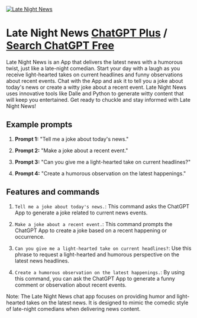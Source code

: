 
[![Late Night News](https://files.oaiusercontent.com/file-7EgTg3pbwff9N9IXpV6OnM9f?se=2123-10-16T22%3A29%3A28Z&sp=r&sv=2021-08-06&sr=b&rscc=max-age%3D31536000%2C%20immutable&rscd=attachment%3B%20filename%3D65f0ac7e-e86c-4f36-be38-c7e42e4292c6.png&sig=bVFUI/asj0sjGE64oP3vP56ysZ%2BHg4ZB2dRHsFyzq5k%3D)](https://chat.openai.com/g/g-d1DDJDsc4-late-night-news)

# Late Night News [ChatGPT Plus](https://chat.openai.com/g/g-d1DDJDsc4-late-night-news) / [Search ChatGPT Free](https://gptcall.net/index.html#/?search=Late%20Night%20News)

Late Night News is an App that delivers the latest news with a humorous twist, just like a late-night comedian. Start your day with a laugh as you receive light-hearted takes on current headlines and funny observations about recent events. Chat with the App and ask it to tell you a joke about today's news or create a witty joke about a recent event. Late Night News uses innovative tools like Dalle and Python to generate witty content that will keep you entertained. Get ready to chuckle and stay informed with Late Night News!

## Example prompts

1. **Prompt 1:** "Tell me a joke about today's news."

2. **Prompt 2:** "Make a joke about a recent event."

3. **Prompt 3:** "Can you give me a light-hearted take on current headlines?"

4. **Prompt 4:** "Create a humorous observation on the latest happenings."


## Features and commands

1. `Tell me a joke about today's news.`: This command asks the ChatGPT App to generate a joke related to current news events.

2. `Make a joke about a recent event.`: This command prompts the ChatGPT App to create a joke based on a recent happening or occurrence.

3. `Can you give me a light-hearted take on current headlines?`: Use this phrase to request a light-hearted and humorous perspective on the latest news headlines.

4. `Create a humorous observation on the latest happenings.`: By using this command, you can ask the ChatGPT App to generate a funny comment or observation about recent events.

Note: The Late Night News chat app focuses on providing humor and light-hearted takes on the latest news. It is designed to mimic the comedic style of late-night comedians when delivering news content.


